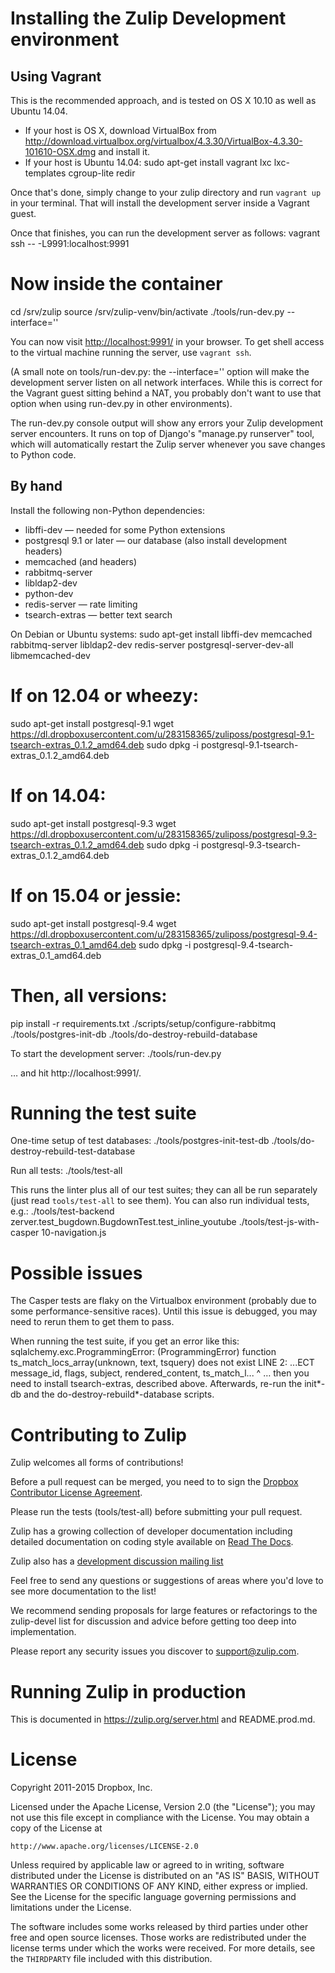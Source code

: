 Installing the Zulip Development environment
============================================

Using Vagrant
-------------

This is the recommended approach, and is tested on OS X 10.10 as well as Ubuntu 14.04.

* If your host is OS X, download VirtualBox from
  <http://download.virtualbox.org/virtualbox/4.3.30/VirtualBox-4.3.30-101610-OSX.dmg>
  and install it.
* If your host is Ubuntu 14.04:
  sudo apt-get install vagrant lxc lxc-templates cgroup-lite redir

Once that's done, simply change to your zulip directory and run
`vagrant up` in your terminal.  That will install the development
server inside a Vagrant guest.

Once that finishes, you can run the development server as follows:
  vagrant ssh -- -L9991:localhost:9991
  # Now inside the container
  cd /srv/zulip
  source /srv/zulip-venv/bin/activate
  ./tools/run-dev.py --interface=''

You can now visit <http://localhost:9991/> in your browser.  To get
shell access to the virtual machine running the server, use `vagrant ssh`.

(A small note on tools/run-dev.py: the --interface='' option will make
the development server listen on all network interfaces.  While this
is correct for the Vagrant guest sitting behind a NAT, you probably
don't want to use that option when using run-dev.py in other environments).

The run-dev.py console output will show any errors your Zulip
development server encounters.  It runs on top of Django's "manage.py
runserver" tool, which will automatically restart the Zulip server
whenever you save changes to Python code.


By hand
-------

Install the following non-Python dependencies:
 * libffi-dev — needed for some Python extensions
 * postgresql 9.1 or later — our database (also install development headers)
 * memcached (and headers)
 * rabbitmq-server
 * libldap2-dev
 * python-dev
 * redis-server — rate limiting
 * tsearch-extras — better text search

On Debian or Ubuntu systems:
  sudo apt-get install libffi-dev memcached rabbitmq-server libldap2-dev redis-server postgresql-server-dev-all libmemcached-dev

  # If on 12.04 or wheezy:
  sudo apt-get install postgresql-9.1
  wget https://dl.dropboxusercontent.com/u/283158365/zuliposs/postgresql-9.1-tsearch-extras_0.1.2_amd64.deb
  sudo dpkg -i postgresql-9.1-tsearch-extras_0.1.2_amd64.deb

  # If on 14.04:
  sudo apt-get install postgresql-9.3
  wget https://dl.dropboxusercontent.com/u/283158365/zuliposs/postgresql-9.3-tsearch-extras_0.1.2_amd64.deb
  sudo dpkg -i postgresql-9.3-tsearch-extras_0.1.2_amd64.deb

  # If on 15.04 or jessie:
  sudo apt-get install postgresql-9.4
  wget https://dl.dropboxusercontent.com/u/283158365/zuliposs/postgresql-9.4-tsearch-extras_0.1_amd64.deb
  sudo dpkg -i postgresql-9.4-tsearch-extras_0.1_amd64.deb

  # Then, all versions:
  pip install -r requirements.txt
  ./scripts/setup/configure-rabbitmq
  ./tools/postgres-init-db
  ./tools/do-destroy-rebuild-database

To start the development server:
  ./tools/run-dev.py

… and hit http://localhost:9991/.


Running the test suite
======================

One-time setup of test databases:
  ./tools/postgres-init-test-db
  ./tools/do-destroy-rebuild-test-database

Run all tests:
  ./tools/test-all

This runs the linter plus all of our test suites; they can all be run
separately (just read `tools/test-all` to see them).  You can also run
individual tests, e.g.:
  ./tools/test-backend zerver.test_bugdown.BugdownTest.test_inline_youtube
  ./tools/test-js-with-casper 10-navigation.js

Possible issues
===============

The Casper tests are flaky on the Virtualbox environment (probably due
to some performance-sensitive races).  Until this issue is debugged,
you may need to rerun them to get them to pass.

When running the test suite, if you get an error like this:
    sqlalchemy.exc.ProgrammingError: (ProgrammingError) function ts_match_locs_array(unknown, text, tsquery) does not exist
    LINE 2: ...ECT message_id, flags, subject, rendered_content, ts_match_l...
                                                                 ^
… then you need to install tsearch-extras, described above. Afterwards, re-run the init*-db and the do-destroy-rebuild*-database scripts.

Contributing to Zulip
=====================

Zulip welcomes all forms of contributions!

Before a pull request can be merged, you need to to sign the [Dropbox
Contributor License Agreement](https://opensource.dropbox.com/cla/).

Please run the tests (tools/test-all) before submitting your pull
request.

Zulip has a growing collection of developer documentation including
detailed documentation on coding style available on [Read The
Docs](https://zulip.readthedocs.org/).

Zulip also has a [development discussion mailing list](https://groups.google.com/forum/#!forum/zulip-devel)

Feel free to send any questions or suggestions of areas where you'd
love to see more documentation to the list!

We recommend sending proposals for large features or refactorings to
the zulip-devel list for discussion and advice before getting too deep
into implementation.

Please report any security issues you discover to support@zulip.com.

Running Zulip in production
===========================

This is documented in https://zulip.org/server.html and README.prod.md.

License
=======

Copyright 2011-2015 Dropbox, Inc.

Licensed under the Apache License, Version 2.0 (the "License");
you may not use this file except in compliance with the License.
You may obtain a copy of the License at

    http://www.apache.org/licenses/LICENSE-2.0

Unless required by applicable law or agreed to in writing, software
distributed under the License is distributed on an "AS IS" BASIS,
WITHOUT WARRANTIES OR CONDITIONS OF ANY KIND, either express or implied.
See the License for the specific language governing permissions and
limitations under the License.

The software includes some works released by third parties under other
free and open source licenses. Those works are redistributed under the
license terms under which the works were received. For more details,
see the ``THIRDPARTY`` file included with this distribution.
